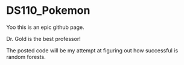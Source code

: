 # DS110_Pokemon

Yoo this is an epic github page.

Dr. Gold is the best professor!

The posted code will be my attempt at figuring out how successful is random forests.
